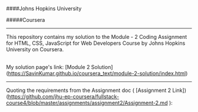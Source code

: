

####Johns Hopkins University



#####Coursera



<hr>



This repository contains my solution to the Module - 2 Coding Assignment for HTML, CSS, JavaScript for Web Developers Course by Johns Hopkins University on Coursera. <br><br>



My solution page's link: [Module 2 Solution] (https://SavinKumar.github.io/coursera_text/module-2-solution/index.html) <br>



<hr>







Quoting the requirements from the Assignment doc ( [Assignment 2 Link]) (https://github.com/jhu-ep-coursera/fullstack-course4/blob/master/assignments/assignment2/Assignment-2.md ):<br>




